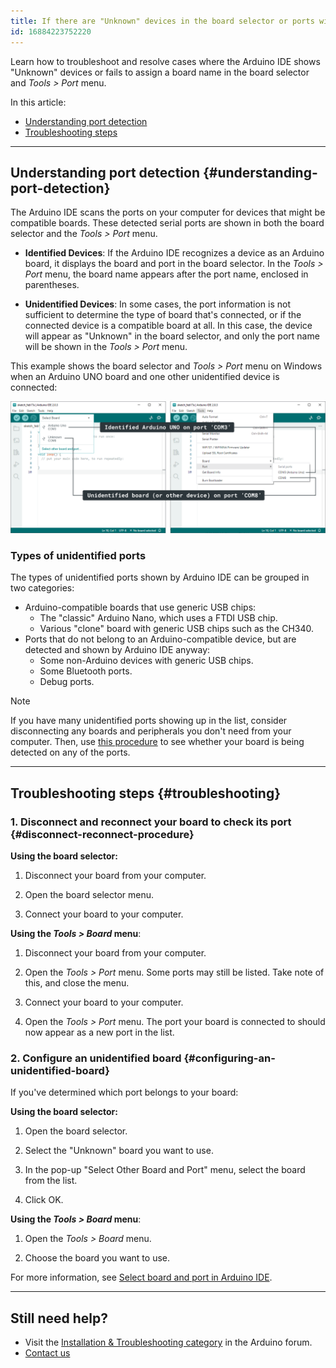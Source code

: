 ```yaml
---
title: If there are "Unknown" devices in the board selector or ports without a board name in the Tools > Port menu
id: 16884223752220
---
```


Learn how to troubleshoot and resolve cases where the Arduino IDE shows "Unknown" devices or fails to assign a board name in the board selector and _Tools > Port_ menu.

In this article:

* [Understanding port detection](#understanding-port-detection)
* [Troubleshooting steps](#troubleshooting)

---

## Understanding port detection {#understanding-port-detection}

The Arduino IDE scans the ports on your computer for devices that might be compatible boards. These detected serial ports are shown in both the board selector and the _Tools > Port_ menu.

* **Identified Devices**: If the Arduino IDE recognizes a device as an Arduino board, it displays the board and port in the board selector. In the _Tools > Port_ menu, the board name appears after the port name, enclosed in parentheses.

* **Unidentified Devices**: In some cases, the port information is not sufficient to determine the type of board that's connected, or if the connected device is a compatible board at all. In this case, the device will appear as "Unknown" in the board selector, and only the port name will be shown in the _Tools > Port_ menu.

This example shows the board selector and _Tools > Port_ menu on Windows when an Arduino UNO board and one other unidentified device is connected:

![Identified and unidentified ports in the board selector (left) and Tools > Port menu (right).](img/ide-com.png)

### Types of unidentified ports

The types of unidentified ports shown by Arduino IDE can be grouped in two categories:

* Arduino-compatible boards that use generic USB chips:
  * The "classic" Arduino Nano, which uses a FTDI USB chip.
  * Various "clone" board with generic USB chips such as the CH340.
* Ports that do not belong to an Arduino-compatible device, but are detected and shown by Arduino IDE anyway:
  * Some non-Arduino devices with generic USB chips.
  * Some Bluetooth ports.
  * Debug ports.

> [!NOTE]
> If you have many unidentified ports showing up in the list, consider disconnecting any boards and peripherals you don't need from your computer. Then, use [this procedure](#disconnect-reconnect-procedure) to see whether your board is being detected on any of the ports.

---

## Troubleshooting steps {#troubleshooting}

### 1. Disconnect and reconnect your board to check its port {#disconnect-reconnect-procedure}

**Using the board selector:**

1. Disconnect your board from your computer.

1. Open the board selector menu.

1. Connect your board to your computer.

**Using the _Tools > Board_ menu**:

1. Disconnect your board from your computer.

2. Open the _Tools > Port_ menu. Some ports may still be listed. Take note of this, and close the menu.

3. Connect your board to your computer.

4. Open the _Tools > Port_ menu. The port your board is connected to should now appear as a new port in the list.

### 2. Configure an unidentified board {#configuring-an-unidentified-board}

If you've determined which port belongs to your board:

**Using the board selector:**

1. Open the board selector.

1. Select the "Unknown" board you want to use.

1. In the pop-up "Select Other Board and Port" menu, select the board from the list.

1. Click OK.

**Using the _Tools > Board_ menu**:

1. Open the _Tools > Board_ menu.

1. Choose the board you want to use.

For more information, see [Select board and port in Arduino IDE](https://support.arduino.cc/hc/en-us/articles/4406856349970-Select-board-and-port-in-Arduino-IDE).

---

## Still need help?

* Visit the [Installation & Troubleshooting category](https://forum.arduino.cc/c/18) in the Arduino forum.
* [Contact us](https://www.arduino.cc/en/contact-us/)

<!-- markdownlint-disable-file HC001 -->
